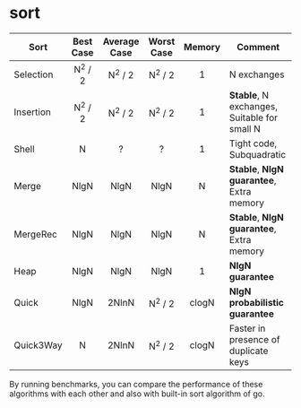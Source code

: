 # sort

| Sort      | Best Case         | Average Case      | Worst Case        | Memory | Comment                                       |
|-----------|:-----------------:|:-----------------:|:-----------------:|:------:|-----------------------------------------------|
| Selection | N<sup>2</sup> / 2 | N<sup>2</sup> / 2 | N<sup>2</sup> / 2 | 1      | N exchanges                                   |
| Insertion | N<sup>2</sup> / 2 | N<sup>2</sup> / 2 | N<sup>2</sup> / 2 | 1      | **Stable**, N exchanges, Suitable for small N |
| Shell     | N                 | ?                 | ?                 | 1      | Tight code, Subquadratic                      |
| Merge     | NlgN              | NlgN              | NlgN              | N      | **Stable**, **NlgN guarantee**, Extra memory  |
| MergeRec  | NlgN              | NlgN              | NlgN              | N      | **Stable**, **NlgN guarantee**, Extra memory  |
| Heap      | NlgN              | NlgN              | NlgN              | 1      | **NlgN guarantee**                            |
| Quick     | NlgN              | 2NlnN             | N<sup>2</sup> / 2 | clogN  | **NlgN probabilistic guarantee**              |
| Quick3Way | N                 | 2NlnN             | N<sup>2</sup> / 2 | clogN  | Faster in presence of duplicate keys          |

By running benchmarks, you can compare the performance of these algorithms with each other and also with built-in sort algorithm of go.
